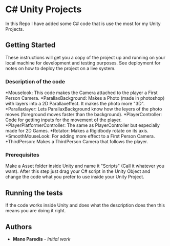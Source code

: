 # C# Unity Projects

In this Repo I have added some C# code that is use the most for my Unity Projects. 

## Getting Started

These instructions will get you a copy of the project up and running on your local machine for development and testing purposes. See deployment for notes on how to deploy the project on a live system.

### Description of the code

*Mouselook: This code makes the Camera attached to the player a First Person Camera.
*ParallaxBackground: Makes a Photo (made in photoshop) with layers into a 2D Parallaxeffect. It makes the photo more "3D".
*Parallaxlayer: Lets ParallaxBackground know how the leyers of the photo moves (foreground moves faster than the background).
*PlayerController: Code for getting inputs for the movement of the player. 
*PlayerPlatformerController: The same as PlayerController but especially made for 2D Games.
*Rotator: Makes a Rigidbody rotate on its axis.
*SmoothMouseLook: For adding more effect to a First Person Camera.
*ThirdPerson: Makes a ThirdPerson Camera that follows the player.

### Prerequisites

Make a Asset folder inside Unity and name it "Scripts" (Call it whatever you want). After this step just drag your C# script in the Unity Object and change the code what you prefer to use inside your Unity Project.

## Running the tests

If the code works inside Unity and does what the description does then this means you are doing it right.

## Authors

* **Mano Paredis** - *Initial work* 


